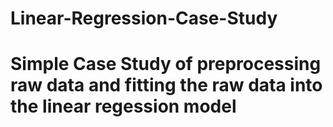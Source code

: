 # Linear-Regression-Case-Study

# Simple Case Study of preprocessing raw data and fitting the raw data into the linear regession model

